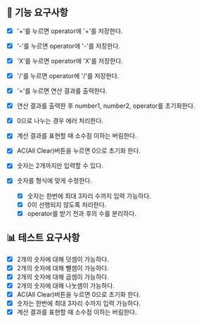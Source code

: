 ## 🎯 기능 요구사항
- [x] '+'를 누르면 operator에 '+'를 저장한다.
- [x] '-'를 누르면 operator에 '-'를 저장한다.
- [x] 'X'를 누르면 operator에 'X'를 저장한다.
- [x] '/'를 누르면 operator에 '/'를 저장한다.
- [x] '='를 누르면 연산 결과를 출력한다.
 - [x] 연산 결과를 출력한 후 number1, number2, operator를 초기화한다.
- [x] 0으로 나누는 경우 에러 처리한다.
- [x] 계산 결과를 표현할 때 소수점 이하는 버림한다.

- [x] AC(All Clear)버튼을 누르면 0으로 초기화 한다.

- [x] 숫자는 2개까지만 입력할 수 있다.

- [x] 숫자를 형식에 맞게 수정한다.
  - [x] 숫자는 한번에 최대 3자리 수까지 입력 가능하다.
  - [x] 0이 선행되지 않도록 처리한다.
  - [x] operator를 받기 전과 후의 수를 분리하다.

## 📊 테스트 요구사항
- [x] 2개의 숫자에 대해 덧셈이 가능하다.
- [x] 2개의 숫자에 대해 뺄셈이 가능하다.
- [x] 2개의 숫자에 대해 곱셈이 가능하다.
- [x] 2개의 숫자에 대해 나눗셈이 가능하다.
- [x] AC(All Clear)버튼을 누르면 0으로 초기화 한다.
- [x] 숫자는 한번에 최대 3자리 수까지 입력 가능하다.
- [x] 계산 결과를 표현할 때 소수점 이하는 버림한다.
